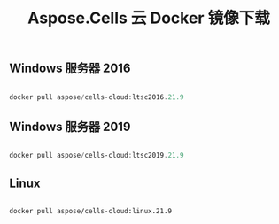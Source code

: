 ﻿---
title: Aspose.Cells 云 Docker 镜像下载
second_title: Documen
ArticleTitle: Aspose.Cells Cloud Docker Image Downloa
linktitle: 图片下载
type: docs
url: /zh/docker/downloads/
description: 下载 Aspose.Cells Cloud Docker 镜像。Aspose.Cells Cloud Docker 容器是 Aspose 提供的基于 Docker 的容器化服务，可让您在本地或私有云环境中部署 Aspose.Cells Cloud API 的功能，而无需依赖 Aspose 的公共云服务
weight: 30
kwords: Excel, Office 云, REST API, 电子表格, PDF, CSV, Json, Markdown, 下载
---
## Windows 服务器 2016 ##

```powershell

docker pull aspose/cells-cloud:ltsc2016.21.9

```

##  Windows 服务器 2019 ##

```powershell

docker pull aspose/cells-cloud:ltsc2019.21.9

```

##  Linux ##

```sh

docker pull aspose/cells-cloud:linux.21.9

```
